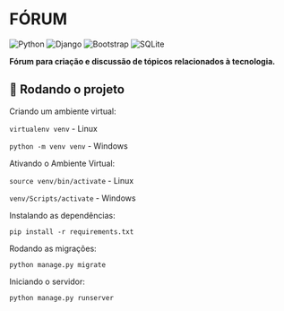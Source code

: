 # FÓRUM

![Python](https://img.shields.io/badge/python-3670A0?style=for-the-badge&logo=python&logoColor=ffdd54)
![Django](https://img.shields.io/badge/django-%23092E20.svg?style=for-the-badge&logo=django&logoColor=white)
![Bootstrap](https://img.shields.io/badge/bootstrap-%23563D7C.svg?style=for-the-badge&logo=bootstrap&logoColor=white)
![SQLite](https://img.shields.io/badge/sqlite-%2307405e.svg?style=for-the-badge&logo=sqlite&logoColor=white)

**Fórum para criação e discussão de tópicos relacionados à tecnologia.**


<div id='rodandoprojeto'/>

## 🚀 Rodando o projeto

Criando um ambiente virtual:

```virtualenv venv``` - Linux

```python -m venv venv``` - Windows

Ativando o Ambiente Virtual:

```source venv/bin/activate``` - Linux

```venv/Scripts/activate``` - Windows

Instalando as dependências:

```pip install -r requirements.txt```

Rodando as migrações:

```python manage.py migrate```

Iniciando o servidor:

```python manage.py runserver```
